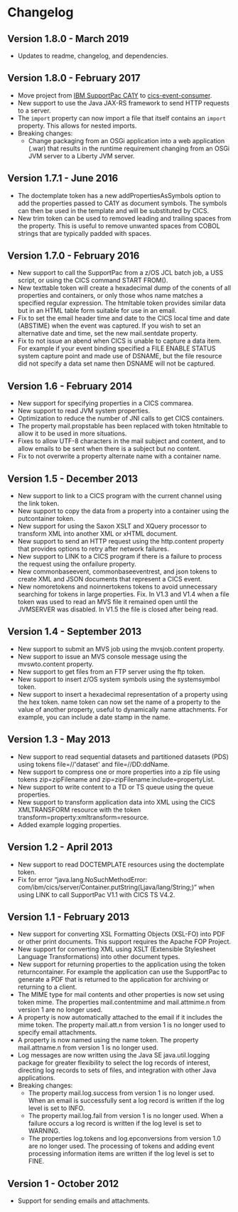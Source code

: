 # Changelog

## Version 1.8.0 - March 2019
* Updates to readme, changelog, and dependencies.

## Version 1.8.0 - February 2017
* Move project from [IBM SupportPac CA1Y](http://www-01.ibm.com/support/docview.wss?uid=swg24033197) to [cics-event-consumer](https://github.com/cicsdev/cics-event-consumer).
* New support to use the Java JAX-RS framework to send HTTP requests to a server.
* The `import` property can now import a file that itself contains an `import` property. This allows for nested imports.
* Breaking changes:
  * Change packaging from an OSGi application into a web application (.war) that results in the runtime requirement changing from an OSGi JVM server to a Liberty JVM server.

## Version 1.7.1 - June 2016
* The doctemplate token has a new addPropertiesAsSymbols option to add the properties passed to CA1Y as document symbols. The symbols can then be used in the template and will be substituted by CICS.
* New trim token can be used to removed leading and trailing spaces from the property. This is useful to remove unwanted spaces from COBOL strings that are typically padded with spaces.

## Version 1.7.0 - February 2016
* New support to call the SupportPac from a z/OS JCL batch job, a USS script, or using the CICS command START FROM().
* New texttable token will create a hexadecimal dump of the conents of all properties and containers, or only those whos name matches a specified regular expression. The htmltable token provides similar data but in an HTML table form suitable for use in an email.
* Fix to set the email header time and date to the CICS local time and date (ABSTIME) when the event was captured. If you wish to set an alternative date and time, set the new mail.sentdate property.
* Fix to not issue an abend when CICS is unable to capture a data item. For example if your event binding specified a FILE ENABLE STATUS system capture point and made use of DSNAME, but the file resource did not specify a data set name then DSNAME will not be captured.

## Version 1.6 - February 2014
* New support for specifying properties in a CICS commarea.
* New support to read JVM system properties.
* Optimization to reduce the number of JNI calls to get CICS containers.
* The property mail.propstable has been replaced with token htmltable to allow it to be used in more situations.
* Fixes to allow UTF-8 characters in the mail subject and content, and to allow emails to be sent when there is a subject but no content.
* Fix to not overwrite a property alternate name with a container name.

## Version 1.5 - December 2013
* New support to link to a CICS program with the current channel using the link token.
* New support to copy the data from a property into a container using the putcontainer token.
* New support for using the Saxon XSLT and XQuery processor to transform XML into another XML or xHTML document.
* New support to send an HTTP request using the http.content property that provides options to retry after network failures.
* New support to LINK to a CICS program if there is a failure to process the request using the onfailure property.
* New  commonbaseevent, commonbaseeventrest, and json tokens to create XML and JSON documents that represent a CICS event.
* New nomoretokens and noinnertokens tokens to avoid unnecessary searching for tokens in large properties.
Fix. In V1.3 and V1.4 when a file token was used to read an MVS file it remained open until the JVMSERVER was disabled. In V1.5 the file is closed after being read.

## Version 1.4 - September 2013
* New support to submit an MVS job using the mvsjob.content property.
* New support to issue an MVS console message using the mvswto.content property.
* New support to get files from an FTP server using the ftp token.
* New support to insert z/OS system symbols using the systemsymbol token.
* New support to insert a hexadecimal representation of a property using the hex token.
name token can now set the name of a property to the value of another property, useful to dynamically name attachments. For example, you can include a date stamp in the name.

## Version 1.3 - May 2013
* New support to read sequential datasets and partitioned datasets (PDS) using tokens file=//'dataset' and file=//DD:ddName.
* New support to compress one or more properties into a zip file using tokens zip=zipFilename and zip=zipFilename:include=propertyList.
* New support to write content to a TD or TS queue using the queue properties.
* New support to transform application data into XML using the CICS XMLTRANSFORM resource with the token transform=property:xmltransform=resource.
* Added example logging properties.

## Version 1.2 - April 2013
* New support to read DOCTEMPLATE resources using the doctemplate token.
* Fix for error “java.lang.NoSuchMethodError: com/ibm/cics/server/Container.putString(Ljava/lang/String;)” when using LINK to call SupportPac V1.1 with CICS TS V4.2.

## Version 1.1 - February 2013
* New support for converting XSL Formatting Objects (XSL-FO) into PDF or other print documents. This support requires the Apache FOP Project.
* New support for converting XML using XSLT (Extensible Stylesheet Language Transformations) into other document types.
* New support for returning properties to the application using the token returncontainer. For example the application can use the SupportPac to generate a PDF that is returned to the application for archiving or returning to a client.
* The MIME type for mail contents and other properties is now set using token mime. The properties mail.contentmime and mail.attmime.n from version 1 are no longer used.
* A property is now automatically attached to the email if it includes the mime token. The property mail.att.n from version 1 is no longer used to specify email attachments.
* A property is now named using the name token. The property mail.attname.n from version 1 is no longer used.
* Log messages are now written using the Java SE java.util.logging package for greater flexibility to select the log records of interest, directing log records to sets of files, and integration with other Java applications.
* Breaking changes:
  * The property mail.log.success from version 1 is no longer used. When an email is successfully sent a log record is written if the log level is set to INFO.
  * The property mail.log.fail from version 1 is no longer used. When a failure occurs a log record is written if the log level is set to WARNING.
  * The properties log.tokens and log.epconversions from version 1.0 are no longer used. The processing of tokens and adding event processing information items are written if the log level is set to FINE.

## Version 1 - October 2012
* Support for sending emails and attachments.